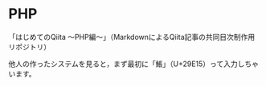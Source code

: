 # PHP
「はじめてのQiita 〜PHP編〜」（MarkdownによるQiita記事の共同目次制作用リポジトリ）

他人の作ったシステムを見ると，まず最初に「𩸕」（U+29E15）って入力しちゃいます。

